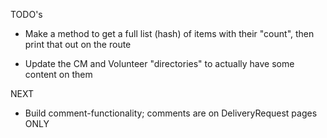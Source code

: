 TODO's

* Make a method to get a full list (hash) of items with their "count", then print that out on the route

* Update the CM and Volunteer "directories" to actually have some content on them

NEXT
* Build comment-functionality; comments are on DeliveryRequest pages ONLY
